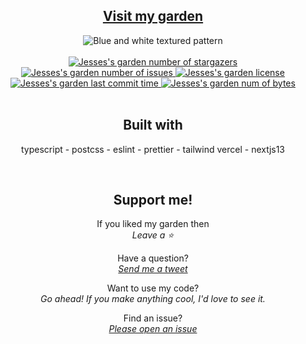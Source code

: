 <div align="center">
  <section>
    <h1>
      <a href="https://digital-garden-steez.vercel.app/" target="_blank">
        Visit my garden
      </a>
    </h1>
    <img 
      alt="Blue and white textured pattern"
      title="Blue and white textured pattern"
      src="https://images.unsplash.com/photo-1496096265110-f83ad7f96608?ixlib=rb-4.0.3&ixid=M3wxMjA3fDB8MHxwaG90by1wYWdlfHx8fGVufDB8fHx8fA%3D%3D&auto=format&fit=crop&w=600&"
    />
  </section>
  <br />
  <section>
    <a
      href="https://github.com/steezplusplus/digital-garden/stargazers"
      target="_blank"
    >
      <img
        alt="Jesses's garden number of stargazers"
        title="Jesses's garden number of stargazers"
        src="https://custom-icon-badges.demolab.com/github/stars/steezplusplus/digital-garden?logo=star"
      />
    </a>
    <a
      href="https://github.com/steezplusplus/digital-garden/issues"
      target="_blank"
    >
      <img
        alt="Jesses's garden number of issues"
        title="Jesses's garden number of issues"
        src="https://custom-icon-badges.demolab.com/github/issues-raw/steezplusplus/digital-garden?logo=issue"
      />
    </a>
    <a href="/LICENSE" target="_blank">
      <img
        alt="Jesses's garden license"
        title="Jesses's garden license"
        src="https://custom-icon-badges.demolab.com/github/license/steezplusplus/digital-garden?logo=law"
      />
    </a>
    <a href="#">
      <img
        alt="Jesses's garden last commit time"
        title="Jesses's garden last commit time"
        src="https://custom-icon-badges.demolab.com/github/last-commit/steezplusplus/digital-garden?logo=history&logoColor=white"
      />
    </a>
    <a href="#">
      <img
        alt="Jesses's garden num of bytes"
        title="Jesses's garden num of bytes"
        src="https://custom-icon-badges.demolab.com/github/languages/code-size/steezplusplus/digital-garden?logo=file-code&logoColor=white"
      />
    </a>
  </section>
  <br />
  <section>
    <h2>Built with</h2>
    <p>typescript - postcss - eslint - prettier - tailwind vercel - nextjs13</p>
  </section>
  <br />
  <section>
    <h2>Support me!</h2>
    <p>
      If you liked my garden then
      <br />
      <em>Leave a ⭐</em>
    </p>
    <p>
      Have a question?
      <br />
      <em>
        <a href="https://twitter.com/CodingSteez" target="_blank">
          Send me a tweet
        </a>
      </em>
    </p>
    <p>
      Want to use my code?
      <br />
      <em> Go ahead! If you make anything cool, I'd love to see it.</em>
    </p>
    <p>
      Find an issue?
      <br />
      <em>
        <a
          href="https://github.com/steezplusplus/digital-garden/issues"
          target="_blank"
        >
          Please open an issue
        </a>
      </em>
    </p>
  </section>
</div>
